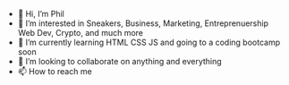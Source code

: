 - 👋 Hi, I’m Phil
- 👀 I’m interested in Sneakers, Business, Marketing, Entreprenuership Web Dev, Crypto, and much more
- 🌱 I’m currently learning HTML CSS JS and going to a coding bootcamp soon
- 💞️ I’m looking to collaborate on anything and everything
- 📫 How to reach me 

<!---
pnguyen121/pnguyen121 is a ✨ special ✨ repository because its `README.md` (this file) appears on your GitHub profile.
You can click the Preview link to take a look at your changes.
--->
